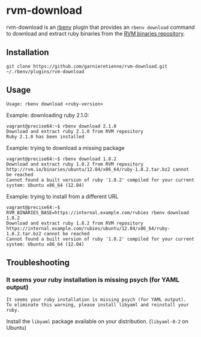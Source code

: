 # rvm-download

rvm-download is an [rbenv](https://github.com/sstephenson/rbenv) plugin that provides an `rbenv download` command to download and extract ruby binaries from the [RVM binaries repository](https://rvm.io/binaries/).

## Installation

`git clone https://github.com/garnieretienne/rvm-download.git ~/.rbenv/plugins/rvm-download`

## Usage

`Usage: rbenv download <ruby-version>`

Example: downloading ruby 2.1.0:
```
vagrant@precise64:~$ rbenv download 2.1.0
Download and extract ruby 2.1.0 from RVM repository
Ruby 2.1.0 has been installed
```

Example: trying to download a missing package
```
vagrant@precise64:~$ rbenv download 1.8.2
Download and extract ruby 1.8.2 from RVM repository
http://rvm.io/binaries/ubuntu/12.04/x86_64/ruby-1.8.2.tar.bz2 cannot be reached
Cannot found a built version of ruby '1.8.2' compiled for your current system: Ubuntu x86_64 (12.04)
```

Example: trying to install from a different URL
```
vagrant@precise64:~$ RVM_BINARIES_BASE=https://internal.example.com/rubies rbenv download 1.8.2
Download and extract ruby 1.8.2 from RVM repository
https://internal.example.com/rubies/ubuntu/12.04/x86_64/ruby-1.8.2.tar.bz2 cannot be reached
Cannot found a built version of ruby '1.8.2' compiled for your current system: Ubuntu x86_64 (12.04)
```

## Troubleshooting

###  It seems your ruby installation is missing psych (for YAML output)

```
It seems your ruby installation is missing psych (for YAML output).
To eliminate this warning, please install libyaml and reinstall your ruby.
```

Install the `libyaml` package available on your distribution. (`libyaml-0-2` on Ubuntu)


